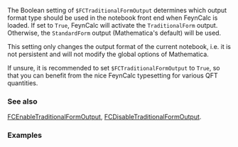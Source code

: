 The Boolean setting of `$FCTraditionalFormOutput` determines which output format type should be used in the notebook front end when FeynCalc is loaded. If set to `True`, FeynCalc will activate the `TraditionalForm` output. Otherwise, the `StandardForm` output (Mathematica's default) will be used.

This setting only changes the output format of the current notebook, i.e. it is not persistent and will not modify the global options of Mathematica.

If unsure, it is recommended to set `$FCTraditionalFormOutput` to `True`, so that you can benefit from the nice FeynCalc typesetting for various QFT quantities.

### See also

[FCEnableTraditionalFormOutput](FCEnableTraditionalFormOutput), [FCDisableTraditionalFormOutput](FCDisableTraditionalFormOutput).

### Examples